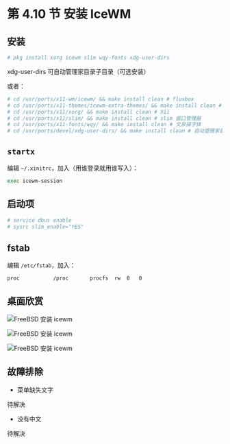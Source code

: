 # 第 4.10 节 安装 IceWM

## 安装

```sh
# pkg install xorg icewm slim wqy-fonts xdg-user-dirs
```

xdg-user-dirs 可自动管理家目录子目录（可选安装）

或者：

```sh
# cd /usr/ports/x11-wm/icewm/ && make install clean # fluxbox
# cd /usr/ports/x11-themes/icewm-extra-themes/ && make install clean # 主题
# cd /usr/ports/x11/xorg/ && make install clean # X11
# cd /usr/ports/x11/slim/ && make install clean # slim 窗口管理器
# cd /usr/ports/x11-fonts/wqy/ && make install clean # 文泉驿字体
# cd /usr/ports/devel/xdg-user-dirs/ && make install clean # 自动管理家目录子目录
```


## `startx`

编辑 `~/.xinitrc`，加入（用谁登录就用谁写入）：

```sh
exec icewm-session
```

## 启动项

```sh
# service dbus enable
# sysrc slim_enable="YES"
```

## fstab

编辑 `/etc/fstab`，加入：

```sh
proc           /proc       procfs  rw  0   0
```


## 桌面欣赏

![FreeBSD 安装 icewm](../.gitbook/assets/fluxbox1.png)

![FreeBSD 安装 icewm](../.gitbook/assets/icewm1.png)

![FreeBSD 安装 icewm](../.gitbook/assets/icewm2.png)

## 故障排除

- 菜单缺失文字

待解决

- 没有中文

待解决
